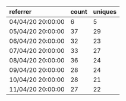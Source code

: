 | referrer          | count | uniques |
| :---------------- | :---- | :------ |
| 04/04/20 20:00:00 | 6     | 5       |
| 05/04/20 20:00:00 | 37    | 29      |
| 06/04/20 20:00:00 | 32    | 23      |
| 07/04/20 20:00:00 | 33    | 27      |
| 08/04/20 20:00:00 | 36    | 24      |
| 09/04/20 20:00:00 | 28    | 24      |
| 10/04/20 20:00:00 | 28    | 21      |
| 11/04/20 20:00:00 | 27    | 22      |